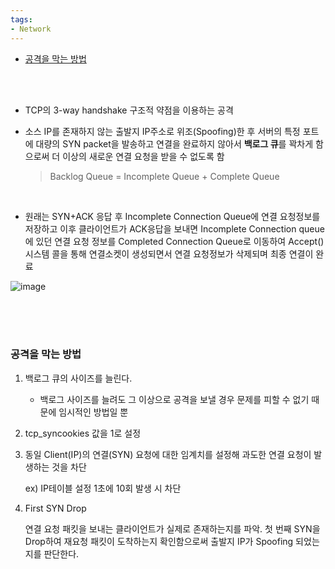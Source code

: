 ```yaml
---
tags:
- Network
---
```




<ul>
	<li><a href="#2">공격을 막는 방법</a></li>
</ul>

<br/><br/>

- TCP의 3-way handshake 구조적 약점을 이용하는 공격

- 소스 IP를 존재하지 않는 출발지 IP주소로 위조(Spoofing)한 후 서버의 특정 포트에 대량의 SYN packet을 발송하고 연결을 완료하지 않아서 **백로그 큐**를 꽉차게 함으로써 더 이상의 새로운 연결 요청을 받을 수 없도록 함

  > Backlog Queue = Incomplete Queue + Complete Queue

  <br/>

- 원래는 SYN+ACK 응답 후 Incomplete Connection Queue에 연결 요청정보를 저장하고 이후 클라이언트가 ACK응답을 보내면 Incomplete Connection queue 에 있던 연결 요청 정보를 Completed Connection Queue로 이동하여 Accept() 시스템 콜을 통해 연결소켓이 생성되면서 연결 요청정보가 삭제되며 최종 연결이 완료

![image](https://user-images.githubusercontent.com/33229855/97392520-4b22fa80-1925-11eb-8fe7-9332a683beb0.png)

<br/><br/><br/>

<h3 id="2">공격을 막는 방법</h3>

1. 백로그 큐의 사이즈를 늘린다.
   - 백로그 사이즈를 늘려도 그 이상으로 공격을 보낼 경우 문제를 피할 수 없기 때문에 임시적인 방법일 뿐

2. tcp_syncookies 값을 1로 설정

3. 동일 Client(IP)의 연결(SYN) 요청에 대한 임계치를 설정해 과도한 연결 요청이 발생하는 것을 차단

   ex) IP테이블 설정 1초에 10회 발생 시 차단

4. First SYN Drop

   연결 요청 패킷을 보내는 클라이언트가 실제로 존재하는지를 파악. 첫 번째 SYN을 Drop하여 재요청 패킷이 도착하는지 확인함으로써 출발지 IP가 Spoofing 되었는지를 판단한다.

<br/><br/>